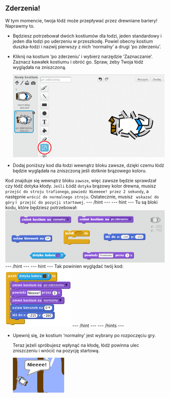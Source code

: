 ## Zderzenia!

W tym momencie, twoja łódź może przepływać przez drewniane bariery! Naprawmy to.

+ Będziesz potrzebował dwóch kostiumów dla łodzi, jeden standardowy i jeden dla łodzi po uderzeniu w przeszkodę. Powiel obecny kostium duszka-łodzi i nazwij pierwszy z nich ‘normalny’ a drugi ‘po zderzeniu’.

+ Kliknij na kostium ‘po zderzeniu’ i wybierz narzędzie ‘Zaznaczanie’. Zaznacz kawałek kostiumu i obróć go. Spraw, żeby Twoja łódź wyglądała na zniszczoną.
    
    ![screenshot](images/boat-hit-costume.png)

+ Dodaj poniższy kod dla łodzi wewnątrz bloku zawsze, dzięki czemu łódź będzie wyglądała na zniszczoną jeśli dotknie brązowego koloru.

Kod znajduje się wewnątrz bloku `zawsze`, więc zawsze będzie sprawdzał czy łódź dotyka kłody. `Jeśli` Łódź `dotyka` brązowy kolor drewna, musisz ` przejść do stroju trafionego `, ` powiedz Nieeeee! przez 2 sekundy `, a następnie ` wrócić do normalnego stroju `. Ostatecznie, musisz ` wskazać do góry` i ` przejść do pozycji startowej`. \--- /hint \--- \--- hint \--- Tu są bloki kodu, które będziesz potrzebował: ![screenshot](images/boat-hit-blocks.png) \--- /hint \--- \--- hint \--- Tak powinien wyglądać twój kod: ![screenshot](images/boat-hit-code.png) \--- /hint \--- \--- /hints \---

+ Upewnij się, że kostium ‘normalny’ jest wybrany po rozpoczęciu gry.
    
    Teraz jeżeli spróbujesz wpłynąć na kłodę, łódź powinna ulec zniszczeniu i wrócić na pozycję startową.
    
    ![screenshot](images/boat-crash.png)